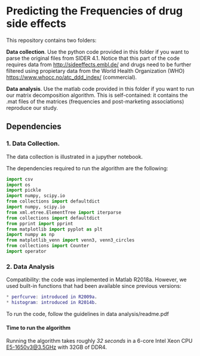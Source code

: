 # Predicting the Frequencies of drug side effects

This repository contains two folders:

**Data collection**. Use the python code provided in this folder if you want to parse the original files from SIDER 4.1. Notice that this part of the code requires data from http://sideeffects.embl.de/ and drugs need to be further filtered using propietary data from the World Health Organization (WHO) https://www.whocc.no/atc_ddd_index/ (commercial).

**Data analysis**. Use the matlab code provided in this folder if you want to run our matrix decomposition algorithm. This is self-contained: it contains the .mat files of the matrices (frequencies and post-marketing associations) reproduce our study.

## Dependencies

### 1. Data Collection.

The data collection is illustrated in a jupyther notebook.

The dependencies required to run the algorithm are the following:
```python
import csv
import os
import pickle
import numpy, scipy.io
from collections import defaultdict
import numpy, scipy.io
from xml.etree.ElementTree import iterparse
from collections import defaultdict
from pprint import pprint
from matplotlib import pyplot as plt
import numpy as np
from matplotlib_venn import venn3, venn3_circles
from collections import Counter
import operator
```

### 2. Data Analysis

Compatibility: the code was implemented in Matlab R2018a. However, we used built-in functions
that had been available since previous versions:

```matlab
* perfcurve: introduced in R2009a.
* histogram: introduced in R2014b.
```

To run the code, follow the guidelines in data analysis/readme.pdf

#### Time to run the algorithm 

Running the algorithm takes roughly *32 seconds* in a 6-core Intel Xeon CPU E5-1650v3@3.5GHz with 32GB of DDR4. 
